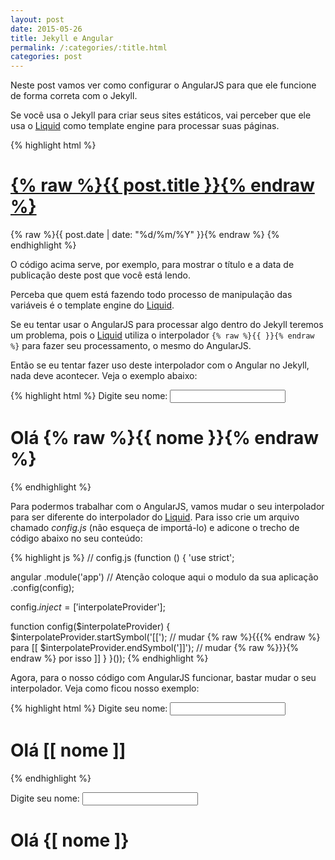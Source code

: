 ```yaml
---
layout: post
date: 2015-05-26
title: Jekyll e Angular
permalink: /:categories/:title.html
categories: post
---
```



Neste post vamos ver como configurar o AngularJS para que ele funcione de forma correta com o Jekyll.

<!--more-->

Se você usa o Jekyll para criar seus sites estáticos, vai perceber que ele usa o 
<a href="https://github.com/Shopify/liquid/wiki" target="_blank">Liquid</a> como template engine para processar suas páginas.

{% highlight html %}
<h1 class="post-title">
  <a href="{% raw %}{{ post.url }}{% endraw %}">
    {% raw %}{{ post.title }}{% endraw %}
  </a>
</h1>

<span class="post-date">{% raw %}{{ post.date | date: "%d/%m/%Y" }}{% endraw %}</span>
{% endhighlight %}

O código acima serve, por exemplo, para mostrar o título e a data de publicação deste post que você está lendo.

Perceba que quem está fazendo todo processo de manipulação das variáveis é o template engine do
<a href="#">Liquid</a>.

Se eu tentar usar o AngularJS para processar algo dentro do Jekyll teremos um problema, pois o <a href="#">Liquid</a>
utiliza o interpolador <code>{% raw %}{{ }}{% endraw %}</code> para fazer seu processamento, o mesmo do AngularJS.

Então se eu tentar fazer uso deste interpolador com o Angular no Jekyll, nada deve acontecer. Veja o exemplo abaixo:

{% highlight html %}
Digite seu nome: <input ng-model="nome">

<h1 ng-show="nome">
  Olá {% raw %}{{ nome }}{% endraw %}
</h1>
{% endhighlight %}

Para podermos trabalhar com o AngularJS, vamos mudar o seu interpolador para ser diferente do interpolador do <a href="#">Liquid</a>.
Para isso crie um arquivo chamado <em>config.js</em> (não esqueça de importá-lo) e adicone o trecho de código 
abaixo no seu conteúdo:
 
{% highlight js %}
// config.js
(function () {
  'use strict';

  angular
    .module('app') // Atenção coloque aqui o modulo da sua aplicação 
    .config(config);

  config.$inject = ['$interpolateProvider'];

  function config($interpolateProvider) {
    $interpolateProvider.startSymbol('[['); // mudar {% raw %}{{{% endraw %} para [[
    $interpolateProvider.endSymbol(']]'); // mudar {% raw %}}}{% endraw %} por isso ]]
  }
}());
{% endhighlight %}

Agora, para o nosso código com AngularJS funcionar, bastar mudar o seu interpolador. Veja como ficou nosso
exemplo:

{% highlight html %}
Digite seu nome: <input ng-model="nome">
 
<h1 ng-show="nome">
  Olá [[ nome ]]
</h1>
{% endhighlight %}

Digite seu nome: <input ng-model="nome"> 
<h1 ng-show="nome">
  Olá {[ nome ]}
</h1>
